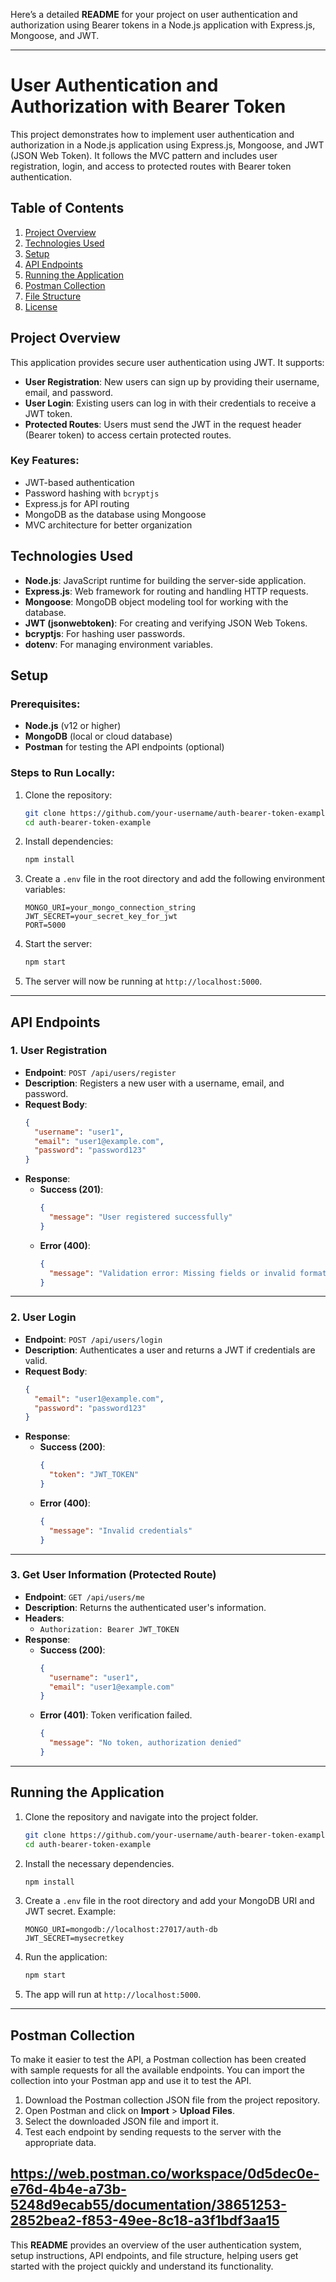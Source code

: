 Here’s a detailed **README** for your project on user authentication and authorization using Bearer tokens in a Node.js application with Express.js, Mongoose, and JWT.

---

# **User Authentication and Authorization with Bearer Token**

This project demonstrates how to implement user authentication and authorization in a Node.js application using Express.js, Mongoose, and JWT (JSON Web Token). It follows the MVC pattern and includes user registration, login, and access to protected routes with Bearer token authentication.

## **Table of Contents**
1. [Project Overview](#project-overview)
2. [Technologies Used](#technologies-used)
3. [Setup](#setup)
4. [API Endpoints](#api-endpoints)
5. [Running the Application](#running-the-application)
6. [Postman Collection](#postman-collection)
7. [File Structure](#file-structure)
8. [License](#license)

## **Project Overview**
This application provides secure user authentication using JWT. It supports:
- **User Registration**: New users can sign up by providing their username, email, and password.
- **User Login**: Existing users can log in with their credentials to receive a JWT token.
- **Protected Routes**: Users must send the JWT in the request header (Bearer token) to access certain protected routes.

### Key Features:
- JWT-based authentication
- Password hashing with `bcryptjs`
- Express.js for API routing
- MongoDB as the database using Mongoose
- MVC architecture for better organization

## **Technologies Used**
- **Node.js**: JavaScript runtime for building the server-side application.
- **Express.js**: Web framework for routing and handling HTTP requests.
- **Mongoose**: MongoDB object modeling tool for working with the database.
- **JWT (jsonwebtoken)**: For creating and verifying JSON Web Tokens.
- **bcryptjs**: For hashing user passwords.
- **dotenv**: For managing environment variables.

## **Setup**

### Prerequisites:
- **Node.js** (v12 or higher)
- **MongoDB** (local or cloud database)
- **Postman** for testing the API endpoints (optional)

### Steps to Run Locally:

1. Clone the repository:
   ```bash
   git clone https://github.com/your-username/auth-bearer-token-example.git
   cd auth-bearer-token-example
   ```

2. Install dependencies:
   ```bash
   npm install
   ```

3. Create a `.env` file in the root directory and add the following environment variables:
   ```
   MONGO_URI=your_mongo_connection_string
   JWT_SECRET=your_secret_key_for_jwt
   PORT=5000
   ```

4. Start the server:
   ```bash
   npm start
   ```

5. The server will now be running at `http://localhost:5000`.

---

## **API Endpoints**

### **1. User Registration**

- **Endpoint**: `POST /api/users/register`
- **Description**: Registers a new user with a username, email, and password.
- **Request Body**:
  ```json
  {
    "username": "user1",
    "email": "user1@example.com",
    "password": "password123"
  }
  ```
- **Response**:
  - **Success (201)**:
    ```json
    {
      "message": "User registered successfully"
    }
    ```
  - **Error (400)**:
    ```json
    {
      "message": "Validation error: Missing fields or invalid format"
    }
    ```

---

### **2. User Login**

- **Endpoint**: `POST /api/users/login`
- **Description**: Authenticates a user and returns a JWT if credentials are valid.
- **Request Body**:
  ```json
  {
    "email": "user1@example.com",
    "password": "password123"
  }
  ```
- **Response**:
  - **Success (200)**:
    ```json
    {
      "token": "JWT_TOKEN"
    }
    ```
  - **Error (400)**:
    ```json
    {
      "message": "Invalid credentials"
    }
    ```

---

### **3. Get User Information (Protected Route)**

- **Endpoint**: `GET /api/users/me`
- **Description**: Returns the authenticated user's information.
- **Headers**:
  - `Authorization: Bearer JWT_TOKEN`
- **Response**:
  - **Success (200)**:
    ```json
    {
      "username": "user1",
      "email": "user1@example.com"
    }
    ```
  - **Error (401)**: Token verification failed.
    ```json
    {
      "message": "No token, authorization denied"
    }
    ```

---

## **Running the Application**

1. Clone the repository and navigate into the project folder.
   ```bash
   git clone https://github.com/your-username/auth-bearer-token-example.git
   cd auth-bearer-token-example
   ```

2. Install the necessary dependencies.
   ```bash
   npm install
   ```

3. Create a `.env` file in the root directory and add your MongoDB URI and JWT secret.
   Example:
   ```
   MONGO_URI=mongodb://localhost:27017/auth-db
   JWT_SECRET=mysecretkey
   ```

4. Run the application:
   ```bash
   npm start
   ```

5. The app will run at `http://localhost:5000`.

---

## **Postman Collection**

To make it easier to test the API, a Postman collection has been created with sample requests for all the available endpoints. You can import the collection into your Postman app and use it to test the API.

1. Download the Postman collection JSON file from the project repository.
2. Open Postman and click on **Import** > **Upload Files**.
3. Select the downloaded JSON file and import it.
4. Test each endpoint by sending requests to the server with the appropriate data.

https://web.postman.co/workspace/0d5dec0e-e76d-4b4e-a73b-5248d9ecab55/documentation/38651253-2852bea2-f853-49ee-8c18-a3f1bdf3aa15
---


This **README** provides an overview of the user authentication system, setup instructions, API endpoints, and file structure, helping users get started with the project quickly and understand its functionality.